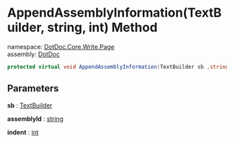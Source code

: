 ﻿# AppendAssemblyInformation\(TextBuilder, string, int\) Method

namespace: [DotDoc\.Core\.Write\.Page](../../DotDoc.Core.Write.Page.md)<br />
assembly: [DotDoc](../../../DotDoc.md)



```csharp
protected virtual void AppendAssemblyInformation(TextBuilder sb ,string assemblyId ,int indent = 1);
```

## Parameters

__sb__ : [TextBuilder](../../../DotDoc/DotDoc.Core.Write/TextBuilder.md)



__assemblyId__ : [string](https://docs.microsoft.com/dotnet/api/System.String)



__indent__ : [int](https://docs.microsoft.com/dotnet/api/System.Int32)



